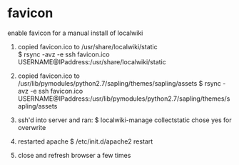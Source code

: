 favicon
=======
enable favicon for a manual install of localwiki

1. copied favicon.ico to /usr/share/localwiki/static<br/>
	$ rsync -avz -e ssh favicon.ico USERNAME@IPaddress:/usr/share/localwiki/static
2. copied favicon.ico to /usr/lib/pymodules/python2.7/sapling/themes/sapling/assets
	$ rsync -avz -e ssh favicon.ico USERNAME@IPaddress:/usr/lib/pymodules/python2.7/sapling/themes/sapling/assets

3. ssh'd into server and ran:
	$ localwiki-manage collectstatic
chose yes for overwrite

4. restarted apache
	$ /etc/init.d/apache2 restart

5. close and refresh browser a few times
